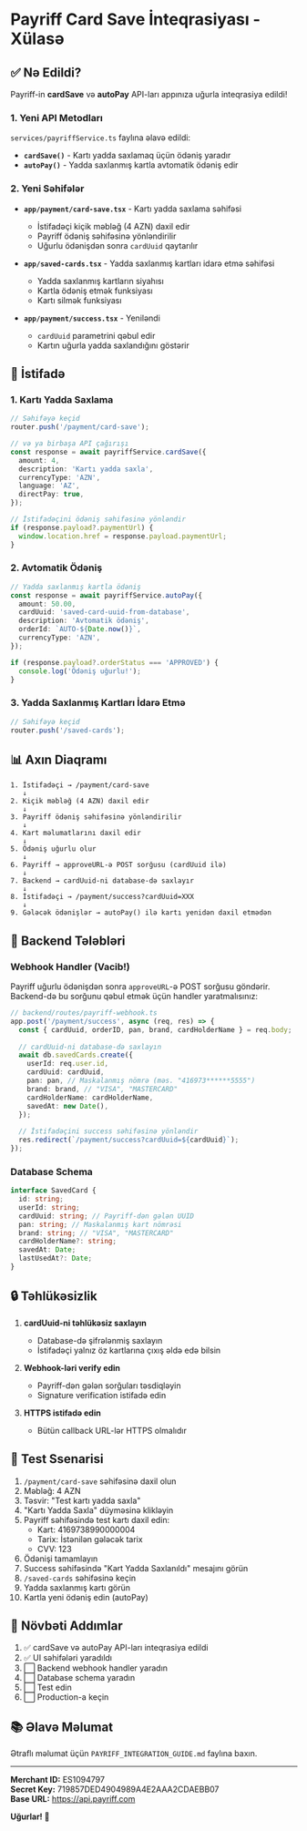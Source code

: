 # Payriff Card Save İnteqrasiyası - Xülasə

## ✅ Nə Edildi?

Payriff-in **cardSave** və **autoPay** API-ları appınıza uğurla inteqrasiya edildi!

### 1. Yeni API Metodları
`services/payriffService.ts` faylına əlavə edildi:

- **`cardSave()`** - Kartı yadda saxlamaq üçün ödəniş yaradır
- **`autoPay()`** - Yadda saxlanmış kartla avtomatik ödəniş edir

### 2. Yeni Səhifələr

- **`app/payment/card-save.tsx`** - Kartı yadda saxlama səhifəsi
  - İstifadəçi kiçik məbləğ (4 AZN) daxil edir
  - Payriff ödəniş səhifəsinə yönləndirilir
  - Uğurlu ödənişdən sonra `cardUuid` qaytarılır

- **`app/saved-cards.tsx`** - Yadda saxlanmış kartları idarə etmə səhifəsi
  - Yadda saxlanmış kartların siyahısı
  - Kartla ödəniş etmək funksiyası
  - Kartı silmək funksiyası

- **`app/payment/success.tsx`** - Yeniləndi
  - `cardUuid` parametrini qəbul edir
  - Kartın uğurla yadda saxlandığını göstərir

## 🚀 İstifadə

### 1. Kartı Yadda Saxlama

```typescript
// Səhifəyə keçid
router.push('/payment/card-save');

// və ya birbaşa API çağırışı
const response = await payriffService.cardSave({
  amount: 4,
  description: 'Kartı yadda saxla',
  currencyType: 'AZN',
  language: 'AZ',
  directPay: true,
});

// İstifadəçini ödəniş səhifəsinə yönləndir
if (response.payload?.paymentUrl) {
  window.location.href = response.payload.paymentUrl;
}
```

### 2. Avtomatik Ödəniş

```typescript
// Yadda saxlanmış kartla ödəniş
const response = await payriffService.autoPay({
  amount: 50.00,
  cardUuid: 'saved-card-uuid-from-database',
  description: 'Avtomatik ödəniş',
  orderId: `AUTO-${Date.now()}`,
  currencyType: 'AZN',
});

if (response.payload?.orderStatus === 'APPROVED') {
  console.log('Ödəniş uğurlu!');
}
```

### 3. Yadda Saxlanmış Kartları İdarə Etmə

```typescript
// Səhifəyə keçid
router.push('/saved-cards');
```

## 📊 Axın Diaqramı

```
1. İstifadəçi → /payment/card-save
   ↓
2. Kiçik məbləğ (4 AZN) daxil edir
   ↓
3. Payriff ödəniş səhifəsinə yönləndirilir
   ↓
4. Kart məlumatlarını daxil edir
   ↓
5. Ödəniş uğurlu olur
   ↓
6. Payriff → approveURL-ə POST sorğusu (cardUuid ilə)
   ↓
7. Backend → cardUuid-ni database-də saxlayır
   ↓
8. İstifadəçi → /payment/success?cardUuid=XXX
   ↓
9. Gələcək ödənişlər → autoPay() ilə kartı yenidən daxil etmədən
```

## 🔧 Backend Tələbləri

### Webhook Handler (Vacib!)

Payriff uğurlu ödənişdən sonra `approveURL`-ə POST sorğusu göndərir. Backend-də bu sorğunu qəbul etmək üçün handler yaratmalısınız:

```typescript
// backend/routes/payriff-webhook.ts
app.post('/payment/success', async (req, res) => {
  const { cardUuid, orderID, pan, brand, cardHolderName } = req.body;
  
  // cardUuid-ni database-də saxlayın
  await db.savedCards.create({
    userId: req.user.id,
    cardUuid: cardUuid,
    pan: pan, // Maskalanmış nömrə (məs. "416973******5555")
    brand: brand, // "VISA", "MASTERCARD"
    cardHolderName: cardHolderName,
    savedAt: new Date(),
  });
  
  // İstifadəçini success səhifəsinə yönləndir
  res.redirect(`/payment/success?cardUuid=${cardUuid}`);
});
```

### Database Schema

```typescript
interface SavedCard {
  id: string;
  userId: string;
  cardUuid: string; // Payriff-dən gələn UUID
  pan: string; // Maskalanmış kart nömrəsi
  brand: string; // "VISA", "MASTERCARD"
  cardHolderName?: string;
  savedAt: Date;
  lastUsedAt?: Date;
}
```

## 🔒 Təhlükəsizlik

1. **cardUuid-ni təhlükəsiz saxlayın**
   - Database-də şifrələnmiş saxlayın
   - İstifadəçi yalnız öz kartlarına çıxış əldə edə bilsin

2. **Webhook-ləri verify edin**
   - Payriff-dən gələn sorğuları təsdiqləyin
   - Signature verification istifadə edin

3. **HTTPS istifadə edin**
   - Bütün callback URL-lər HTTPS olmalıdır

## 📝 Test Ssenarisi

1. `/payment/card-save` səhifəsinə daxil olun
2. Məbləğ: 4 AZN
3. Təsvir: "Test kartı yadda saxla"
4. "Kartı Yadda Saxla" düyməsinə klikləyin
5. Payriff səhifəsində test kartı daxil edin:
   - Kart: 4169738990000004
   - Tarix: İstənilən gələcək tarix
   - CVV: 123
6. Ödənişi tamamlayın
7. Success səhifəsində "Kart Yadda Saxlanıldı" mesajını görün
8. `/saved-cards` səhifəsinə keçin
9. Yadda saxlanmış kartı görün
10. Kartla yeni ödəniş edin (autoPay)

## 🎯 Növbəti Addımlar

1. ✅ cardSave və autoPay API-ları inteqrasiya edildi
2. ✅ UI səhifələri yaradıldı
3. ⬜ Backend webhook handler yaradın
4. ⬜ Database schema yaradın
5. ⬜ Test edin
6. ⬜ Production-a keçin

## 📚 Əlavə Məlumat

Ətraflı məlumat üçün `PAYRIFF_INTEGRATION_GUIDE.md` faylına baxın.

---

**Merchant ID:** ES1094797  
**Secret Key:** 719857DED4904989A4E2AAA2CDAEBB07  
**Base URL:** https://api.payriff.com

**Uğurlar! 🚀**
